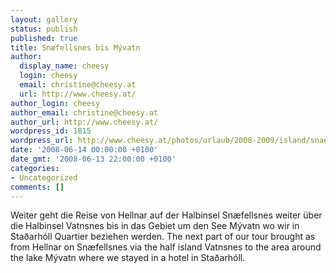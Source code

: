 ```yaml
---
layout: gallery
status: publish
published: true
title: Snæfellsnes bis Mývatn
author:
  display_name: cheesy
  login: cheesy
  email: christine@cheesy.at
  url: http://www.cheesy.at/
author_login: cheesy
author_email: christine@cheesy.at
author_url: http://www.cheesy.at/
wordpress_id: 1815
wordpress_url: http://www.cheesy.at/photos/urlaub/2008-2009/island/snaefellsnes-myvatn/
date: '2008-06-14 00:00:00 +0100'
date_gmt: '2008-06-13 22:00:00 +0100'
categories:
- Uncategorized
comments: []
---
```

<!--:de-->Weiter geht die Reise von Hellnar auf der Halbinsel Snæfellsnes weiter über die Halbinsel Vatnsnes bis in das Gebiet um den See Mývatn wo wir in Staðarhóll Quartier beziehen werden.
<!--:--><!--:en-->The next part of our tour brought as from Hellnar on Snæfellsnes via the half island Vatnsnes to the area around the lake Mývatn where we stayed in a hotel in Staðarhóll.
<!--:-->
